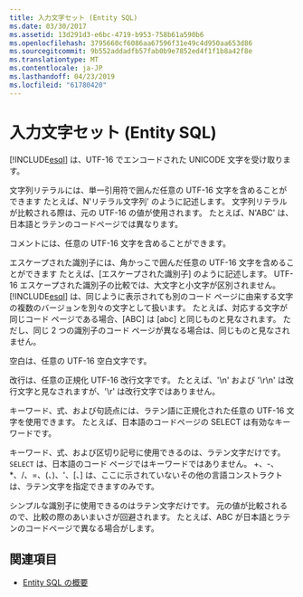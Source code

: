 ```yaml
---
title: 入力文字セット (Entity SQL)
ms.date: 03/30/2017
ms.assetid: 13d291d3-e6bc-4719-b953-758b61a590b6
ms.openlocfilehash: 3795660cf6086aa67596f31e49c4d950aa653d86
ms.sourcegitcommit: 9b552addadfb57fab0b9e7852ed4f1f1b8a42f8e
ms.translationtype: MT
ms.contentlocale: ja-JP
ms.lasthandoff: 04/23/2019
ms.locfileid: "61780420"
---
```

# <a name="input-character-set-entity-sql"></a>入力文字セット (Entity SQL)
[!INCLUDE[esql](../../../../../../includes/esql-md.md)] は、UTF-16 でエンコードされた UNICODE 文字を受け取ります。  
  
 文字列リテラルには、単一引用符で囲んだ任意の UTF-16 文字を含めることができます  たとえば、N'リテラル文字列' のように記述します。 文字列リテラルが比較される際は、元の UTF-16 の値が使用されます。 たとえば、N'ABC' は、日本語とラテンのコードページでは異なります。  
  
 コメントには、任意の UTF-16 文字を含めることができます。  
  
 エスケープされた識別子には、角かっこで囲んだ任意の UTF-16 文字を含めることができます  たとえば、[エスケープされた識別子] のように記述します。 UTF-16 エスケープされた識別子の比較では、大文字と小文字が区別されません。 [!INCLUDE[esql](../../../../../../includes/esql-md.md)] は、同じように表示されても別のコード ページに由来する文字の複数のバージョンを別々の文字として扱います。 たとえば、対応する文字が同じコード ページである場合、[ABC] は [abc] と同じものと見なされます。 ただし、同じ 2 つの識別子のコード ページが異なる場合は、同じものと見なされません。  
  
 空白は、任意の UTF-16 空白文字です。  
  
 改行は、任意の正規化 UTF-16 改行文字です。 たとえば、'\n' および '\r\n' は改行文字と見なされますが、'\r' は改行文字ではありません。  
  
 キーワード、式、および句読点には、ラテン語に正規化された任意の UTF-16 文字を使用できます。 たとえば、日本語のコードページの SELECT は有効なキーワードです。  
  
 キーワード、式、および区切り記号に使用できるのは、ラテン文字だけです。 `SELECT` は、日本語のコード ページではキーワードではありません。 +、-、 \*、/、=、(、)、'、[、] は、ここに示されていないその他の言語コンストラクトは、ラテン文字を指定できますのみです。  
  
 シンプルな識別子に使用できるのはラテン文字だけです。 元の値が比較されるので、比較の際のあいまいさが回避されます。 たとえば、ABC が日本語とラテンのコードページで異なる場合がします。  
  
## <a name="see-also"></a>関連項目

- [Entity SQL の概要](../../../../../../docs/framework/data/adonet/ef/language-reference/entity-sql-overview.md)
